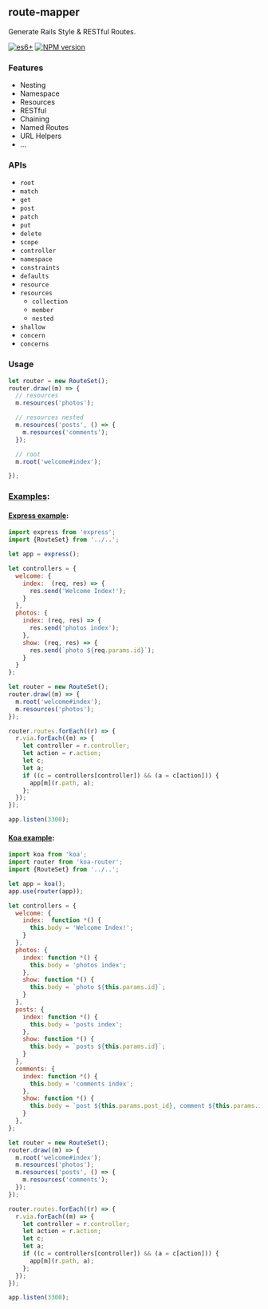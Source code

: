 
## route-mapper

Generate Rails Style & RESTful Routes.

  [![es6+][es6-image]][es6-url]
  [![NPM version][npm-image]][npm-url]

### Features

* Nesting
* Namespace
* Resources
* RESTful
* Chaining
* Named Routes
* URL Helpers
* ...


### APIs

* `root`
* `match`
* `get`
* `post`
* `patch`
* `put`
* `delete`
* `scope`
* `controller`
* `namespace`
* `constraints`
* `defaults`
* `resource`
* `resources`
  * `collection`
  * `member`
  * `nested`
* `shallow`
* `concern`
* `concerns`



### Usage

```js
let router = new RouteSet();
router.draw((m) => {
  // resources
  m.resources('photos');

  // resources nested
  m.resources('posts', () => {
    m.resources('comments');
  });

  // root
  m.root('welcome#index');

});
```

### [Examples](./examples):

#### [Express example](./examples/express):

```js
import express from 'express';
import {RouteSet} from '../..';

let app = express();

let controllers = {
  welcome: {
    index:  (req, res) => {
      res.send('Welcome Index!');
    }
  },
  photos: {
    index: (req, res) => {
      res.send('photos index');
    },
    show: (req, res) => {
      res.send(`photo ${req.params.id}`);
    }
  }
};

let router = new RouteSet();
router.draw((m) => {
  m.root('welcome#index');
  m.resources('photos');
});

router.routes.forEach((r) => {
  r.via.forEach((m) => {
    let controller = r.controller;
    let action = r.action;
    let c;
    let a;
    if ((c = controllers[controller]) && (a = c[action])) {
      app[m](r.path, a);
    };
  });
});

app.listen(3300);
```

#### [Koa example](./examples/koa):

```js
import koa from 'koa';
import router from 'koa-router';
import {RouteSet} from '../..';

let app = koa();
app.use(router(app));

let controllers = {
  welcome: {
    index:  function *() {
      this.body = 'Welcome Index!';
    }
  },
  photos: {
    index: function *() {
      this.body = 'photos index';
    },
    show: function *() {
      this.body = `photo ${this.params.id}`;
    }
  },
  posts: {
    index: function *() {
      this.body = 'posts index';
    },
    show: function *() {
      this.body = `posts ${this.params.id}`;
    }
  },
  comments: {
    index: function *() {
      this.body = 'comments index';
    },
    show: function *() {
      this.body = `post ${this.params.post_id}, comment ${this.params.id}`;
    }
  },
};

let router = new RouteSet();
router.draw((m) => {
  m.root('welcome#index');
  m.resources('photos');
  m.resources('posts', () => {
    m.resources('comments');
  });
});

router.routes.forEach((r) => {
  r.via.forEach((m) => {
    let controller = r.controller;
    let action = r.action;
    let c;
    let a;
    if ((c = controllers[controller]) && (a = c[action])) {
      app[m](r.path, a);
    };
  });
});

app.listen(3300);
```



[es6-image]: https://img.shields.io/badge/es-6+-brightgreen.svg?style=flat-square
[es6-url]: https://developer.mozilla.org/en-US/docs/Web/JavaScript/New_in_JavaScript/ECMAScript_6_support_in_Mozilla
[npm-image]: https://img.shields.io/npm/v/route-mapper.svg?style=flat-square
[npm-url]: https://npmjs.org/package/route-mapper
